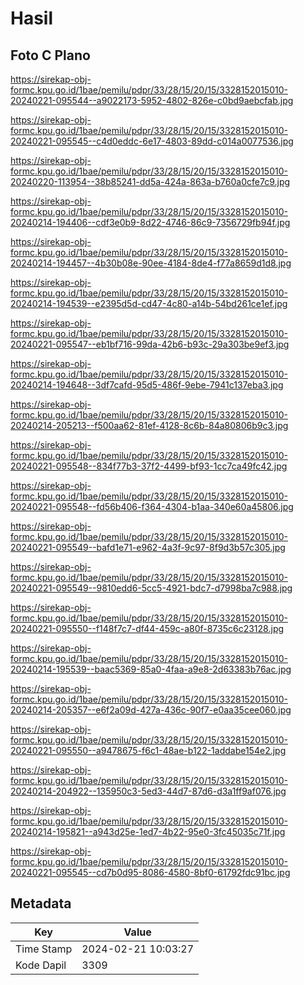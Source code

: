 # Hasil

## Foto C Plano

https://sirekap-obj-formc.kpu.go.id/1bae/pemilu/pdpr/33/28/15/20/15/3328152015010-20240221-095544--a9022173-5952-4802-826e-c0bd9aebcfab.jpg

https://sirekap-obj-formc.kpu.go.id/1bae/pemilu/pdpr/33/28/15/20/15/3328152015010-20240221-095545--c4d0eddc-6e17-4803-89dd-c014a0077536.jpg

https://sirekap-obj-formc.kpu.go.id/1bae/pemilu/pdpr/33/28/15/20/15/3328152015010-20240220-113954--38b85241-dd5a-424a-863a-b760a0cfe7c9.jpg

https://sirekap-obj-formc.kpu.go.id/1bae/pemilu/pdpr/33/28/15/20/15/3328152015010-20240214-194406--cdf3e0b9-8d22-4746-86c9-7356729fb94f.jpg

https://sirekap-obj-formc.kpu.go.id/1bae/pemilu/pdpr/33/28/15/20/15/3328152015010-20240214-194457--4b30b08e-90ee-4184-8de4-f77a8659d1d8.jpg

https://sirekap-obj-formc.kpu.go.id/1bae/pemilu/pdpr/33/28/15/20/15/3328152015010-20240214-194539--e2395d5d-cd47-4c80-a14b-54bd261ce1ef.jpg

https://sirekap-obj-formc.kpu.go.id/1bae/pemilu/pdpr/33/28/15/20/15/3328152015010-20240221-095547--eb1bf716-99da-42b6-b93c-29a303be9ef3.jpg

https://sirekap-obj-formc.kpu.go.id/1bae/pemilu/pdpr/33/28/15/20/15/3328152015010-20240214-194648--3df7cafd-95d5-486f-9ebe-7941c137eba3.jpg

https://sirekap-obj-formc.kpu.go.id/1bae/pemilu/pdpr/33/28/15/20/15/3328152015010-20240214-205213--f500aa62-81ef-4128-8c6b-84a80806b9c3.jpg

https://sirekap-obj-formc.kpu.go.id/1bae/pemilu/pdpr/33/28/15/20/15/3328152015010-20240221-095548--834f77b3-37f2-4499-bf93-1cc7ca49fc42.jpg

https://sirekap-obj-formc.kpu.go.id/1bae/pemilu/pdpr/33/28/15/20/15/3328152015010-20240221-095548--fd56b406-f364-4304-b1aa-340e60a45806.jpg

https://sirekap-obj-formc.kpu.go.id/1bae/pemilu/pdpr/33/28/15/20/15/3328152015010-20240221-095549--bafd1e71-e962-4a3f-9c97-8f9d3b57c305.jpg

https://sirekap-obj-formc.kpu.go.id/1bae/pemilu/pdpr/33/28/15/20/15/3328152015010-20240221-095549--9810edd6-5cc5-4921-bdc7-d7998ba7c988.jpg

https://sirekap-obj-formc.kpu.go.id/1bae/pemilu/pdpr/33/28/15/20/15/3328152015010-20240221-095550--f148f7c7-df44-459c-a80f-8735c6c23128.jpg

https://sirekap-obj-formc.kpu.go.id/1bae/pemilu/pdpr/33/28/15/20/15/3328152015010-20240214-195539--baac5369-85a0-4faa-a9e8-2d63383b76ac.jpg

https://sirekap-obj-formc.kpu.go.id/1bae/pemilu/pdpr/33/28/15/20/15/3328152015010-20240214-205357--e6f2a09d-427a-436c-90f7-e0aa35cee060.jpg

https://sirekap-obj-formc.kpu.go.id/1bae/pemilu/pdpr/33/28/15/20/15/3328152015010-20240221-095550--a9478675-f6c1-48ae-b122-1addabe154e2.jpg

https://sirekap-obj-formc.kpu.go.id/1bae/pemilu/pdpr/33/28/15/20/15/3328152015010-20240214-204922--135950c3-5ed3-44d7-87d6-d3a1ff9af076.jpg

https://sirekap-obj-formc.kpu.go.id/1bae/pemilu/pdpr/33/28/15/20/15/3328152015010-20240214-195821--a943d25e-1ed7-4b22-95e0-3fc45035c71f.jpg

https://sirekap-obj-formc.kpu.go.id/1bae/pemilu/pdpr/33/28/15/20/15/3328152015010-20240221-095545--cd7b0d95-8086-4580-8bf0-61792fdc91bc.jpg


## Metadata

| Key        | Value               |
| ---------- | ------------------- |
| Time Stamp | 2024-02-21 10:03:27 |
| Kode Dapil | 3309                |



